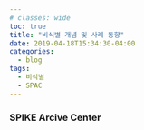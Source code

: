 ```yaml
---
# classes: wide
toc: true
title: "비식별 개념 및 사례 동향"
date: 2019-04-18T15:34:30-04:00
categories:
  - blog
tags:
  - 비식별
  - SPAC
---
```



### SPIKE Arcive Center





